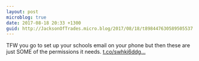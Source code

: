 ```yaml
---
layout: post
microblog: true
date: 2017-08-18 20:33 +1300
guid: http://JacksonOfTrades.micro.blog/2017/08/18/t898447630589505537.html
---
```

TFW you go to set up your schools email on your phone but then these are just SOME of the permissions it needs. [t.co/swhki6ddg...](https://t.co/swhki6ddgx)
